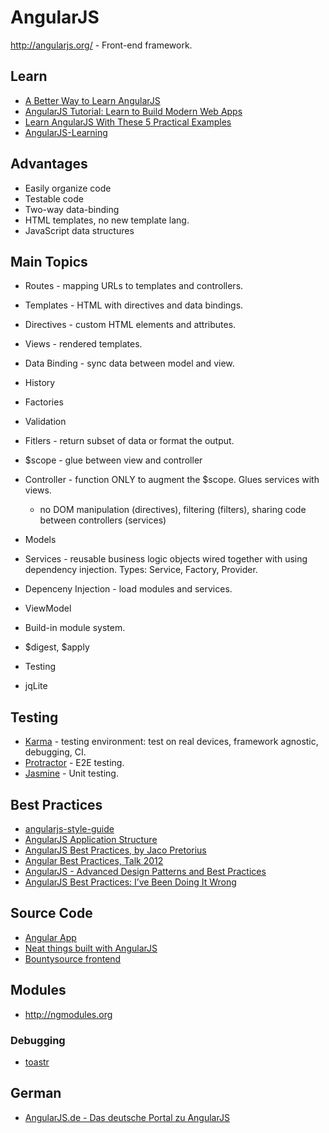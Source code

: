 # AngularJS

http://angularjs.org/ - Front-end framework.

## Learn
* [A Better Way to Learn AngularJS](http://www.thinkster.io/pick/51d287681e4b9c9098000013/a-better-way-to-learn-angularjs)
* [AngularJS Tutorial: Learn to Build Modern Web Apps](http://www.thinkster.io/pick/GUIDJbpIie/angularjs-tutorial-learn-to-build-modern-web-apps)
* [Learn AngularJS With These 5 Practical Examples](http://tutorialzine.com/2013/08/learn-angularjs-5-examples/)
* [AngularJS-Learning](https://github.com/jmcunningham/AngularJS-Learning)

## Advantages
* Easily organize code
* Testable code
* Two-way data-binding
* HTML templates, no new template lang.
* JavaScript data structures

## Main Topics

* Routes - mapping URLs to templates and controllers.
* Templates - HTML with directives and data bindings.
* Directives - custom HTML elements and attributes.
* Views - rendered templates.
* Data Binding - sync data between model and view.
* History
* Factories
* Validation
* Fitlers - return subset of data or format the output.


* $scope - glue between view and controller
* Controller - function ONLY to augment the $scope. Glues services with views.
  * no DOM manipulation (directives), filtering (filters), sharing code between controllers (services)
* Models
* Services - reusable business logic objects wired together with using dependency injection. Types: Service, Factory, Provider.
* Depenceny Injection - load modules and services.
* ViewModel


* Build-in module system.
* $digest, $apply
* Testing
* jqLite


## Testing
* [Karma](http://karma-runner.github.io) - testing environment: test on real devices, framework agnostic, debugging, CI.
* [Protractor](http://angular.github.io/protractor) - E2E testing.
* [Jasmine](http://jasmine.github.io/) - Unit testing.

## Best Practices
* [angularjs-style-guide](https://github.com/mgechev/angularjs-style-guide)
* [AngularJS Application Structure](https://docs.google.com/presentation/d/1PgW0y9sg8tbLYrO5cXRVwepdYFZ_dxV3qb6kTOyt5Ec/edit?pli=1#slide=id.p)
* [AngularJS Best Practices, by Jaco Pretorius](http://www.jacopretorius.net/2013/07/angularjs-best-practices.html)
* [Angular Best Practices, Talk 2012](http://fastandfluid.com/PublicDownloads/AngularBestPractices_2012-12-11.pdf)
* [AngularJS - Advanced Design Patterns and Best Practices](http://trochette.github.io/Angular-Design-Patterns-Best-Practices/#/intro)
* [AngularJS Best Practices: I’ve Been Doing It Wrong](http://blog.artlogic.com/2013/05/02/ive-been-doing-it-wrong-part-1-of-3/)

## Source Code
* [Angular App](https://github.com/angular-app/angular-app/)
* [Neat things built with AngularJS](http://builtwith.angularjs.org/)
* [Bountysource frontend](https://github.com/bountysource/frontend)

## Modules

* http://ngmodules.org

### Debugging

* [toastr](http://codeseven.github.io/toastr/)

## German
* [AngularJS.de - Das deutsche Portal zu AngularJS](http://angularjs.de/)
